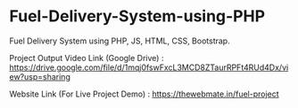 # Fuel-Delivery-System-using-PHP
Fuel Delivery System using PHP, JS, HTML, CSS, Bootstrap.

Project Output Video Link (Google Drive) :
https://drive.google.com/file/d/1mqj0fswFxcL3MCD8ZTaurRPFt4RUd4Dx/view?usp=sharing

Website Link (For Live Project Demo) : 
https://thewebmate.in/fuel-project

